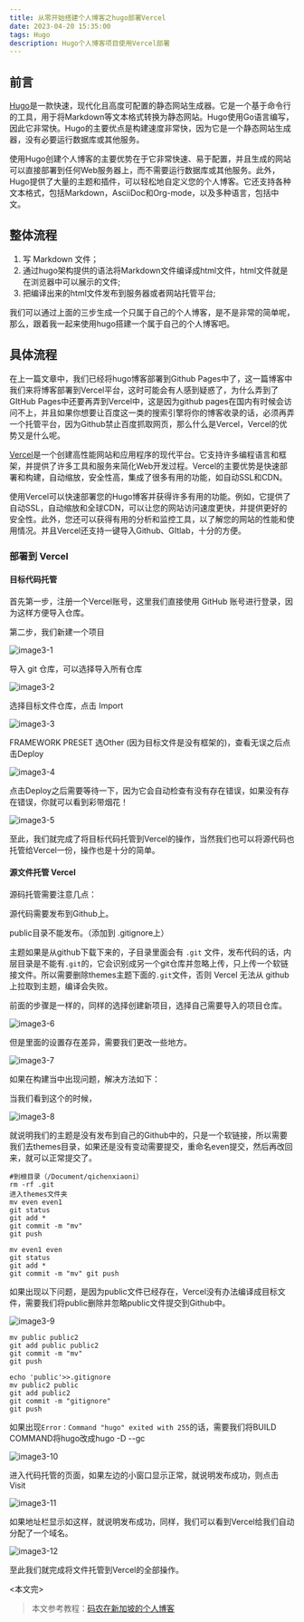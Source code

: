 ```yaml
---
title: 从零开始搭建个人博客之hugo部署Vercel
date: 2023-04-20 15:35:00
tags: Hugo
description: Hugo个人博客项目使用Vercel部署
---
```


## 前言



[Hugo](https://gohugo.io/)是一款快速，现代化且高度可配置的静态网站生成器。它是一个基于命令行的工具，用于将Markdown等文本格式转换为静态网站。Hugo使用Go语言编写，因此它非常快。Hugo的主要优点是构建速度非常快，因为它是一个静态网站生成器，没有必要运行数据库或其他服务。

使用Hugo创建个人博客的主要优势在于它非常快速、易于配置，并且生成的网站可以直接部署到任何Web服务器上，而不需要运行数据库或其他服务。此外，Hugo提供了大量的主题和插件，可以轻松地自定义您的个人博客。它还支持各种文本格式，包括Markdown，AsciiDoc和Org-mode，以及多种语言，包括中文。

## 整体流程

1. 写 Markdown 文件；
2. 通过hugo架构提供的语法将Markdown文件编译成html文件，html文件就是在浏览器中可以展示的文件;
3. 把编译出来的html文件发布到服务器或者网站托管平台;

我们可以通过上面的三步生成一个只属于自己的个人博客，是不是非常的简单呢，那么，跟着我一起来使用hugo搭建一个属于自己的个人博客吧。

## 具体流程

在上一篇文章中，我们已经将hugo博客部署到Github Pages中了，这一篇博客中我们来将博客部署到Vercel平台，这时可能会有人感到疑惑了，为什么弄到了GItHub Pages中还要再弄到Vercel中，这是因为github pages在国内有时候会访问不上，并且如果你想要让百度这一类的搜索引擎将你的博客收录的话，必须再弄一个托管平台，因为Github禁止百度抓取网页，那么什么是Vercel，Vercel的优势又是什么呢。

[Vercel](https://vercel.com/)是一个创建高性能网站和应用程序的现代平台。它支持许多编程语言和框架，并提供了许多工具和服务来简化Web开发过程。Vercel的主要优势是快速部署和构建，自动缩放，安全性高，集成了很多有用的功能，如自动SSL和CDN。

使用Vercel可以快速部署您的Hugo博客并获得许多有用的功能。例如，它提供了自动SSL，自动缩放和全球CDN，可以让您的网站访问速度更快，并提供更好的安全性。此外，您还可以获得有用的分析和监控工具，以了解您的网站的性能和使用情况。并且Vercel还支持一键导入Github、GItlab，十分的方便。

### 部署到 Vercel

#### 目标代码托管

首先第一步，注册一个Vercel账号，这里我们直接使用 GitHub 账号进行登录，因为这样方便导入仓库。

第二步，我们新建一个项目

![image3-1](https://cdn.jsdelivr.net/gh/qichenxiaoni/Picture-warehouse@main/img/image3-1.png)

导入 git 仓库，可以选择导入所有仓库

![image3-2](https://cdn.jsdelivr.net/gh/qichenxiaoni/Picture-warehouse@main/img/image3-2.png)

选择目标文件仓库，点击 Import

![image3-3](https://cdn.jsdelivr.net/gh/qichenxiaoni/Picture-warehouse@main/img/image3-3.png)

FRAMEWORK PRESET 选Other (因为目标文件是没有框架的)，查看无误之后点击Deploy

![image3-4](https://cdn.jsdelivr.net/gh/qichenxiaoni/Picture-warehouse@main/img/image3-4.png)

点击Deploy之后需要等待一下，因为它会自动检查有没有存在错误，如果没有存在错误，你就可以看到彩带烟花！

![image3-5](https://cdn.jsdelivr.net/gh/qichenxiaoni/Picture-warehouse@main/img/image3-5.png)

至此，我们就完成了将目标代码托管到Vercel的操作，当然我们也可以将源代码也托管给Vercel一份，操作也是十分的简单。

#### 源文件托管 Vercel

源码托管需要注意几点：

源代码需要发布到Github上。

public目录不能发布。（添加到 .gitignore上）

主题如果是从github下载下来的，子目录里面会有 `.git` 文件，发布代码的话，内层目录是不能有`.git`的，它会识别成另一个git仓库并忽略上传，只上传一个软链接文件。所以需要删除themes主题下面的`.git`文件，否则 Vercel 无法从 github上拉取到主题，编译会失败。

前面的步骤是一样的，同样的选择创建新项目，选择自己需要导入的项目仓库。

![image3-6](https://cdn.jsdelivr.net/gh/qichenxiaoni/Picture-warehouse@main/img/image3-6.png)

但是里面的设置存在差异，需要我们更改一些地方。

![image3-7](https://cdn.jsdelivr.net/gh/qichenxiaoni/Picture-warehouse@main/img/image3-7.png)

如果在构建当中出现问题，解决方法如下：

当我们看到这个的时候，

![image3-8](https://cdn.jsdelivr.net/gh/qichenxiaoni/Picture-warehouse@main/img/image3-8.png)

就说明我们的主题是没有发布到自己的Github中的，只是一个软链接，所以需要我们去themes目录，如果还是没有变动需要提交，重命名even提交，然后再改回来，就可以正常提交了。

```shell
#到根目录（/Document/qichenxiaoni）
rm -rf .git
进入themes文件夹 
mv even even1 
git status 
git add * 
git commit -m "mv" 
git push 

mv even1 even 
git status 
git add * 
git commit -m "mv" git push
```

如果出现以下问题，是因为public文件已经存在，Vercel没有办法编译成目标文件，需要我们将public删除并忽略public文件提交到Github中。

![image3-9](https://cdn.jsdelivr.net/gh/qichenxiaoni/Picture-warehouse@main/img/image3-9.png)

```shell
mv public public2 
git add public public2 
git commit -m "mv" 
git push 

echo 'public'>>.gitignore 
mv public2 public 
git add public2 
git commit -m "gitignore" 
git push
```

如果出现`Error：Command "hugo" exited with 255`的话，需要我们将BUILD COMMAND将hugo改成hugo -D --gc

![image3-10](https://cdn.jsdelivr.net/gh/qichenxiaoni/Picture-warehouse@main/img/image3-10.png)

进入代码托管的页面，如果左边的小窗口显示正常，就说明发布成功，则点击Visit

![image3-11](https://cdn.jsdelivr.net/gh/qichenxiaoni/Picture-warehouse@main/img/image3-11.png)

如果地址栏显示如这样，就说明发布成功，同样，我们可以看到Vercel给我们自动分配了一个域名。

![image3-12](https://cdn.jsdelivr.net/gh/qichenxiaoni/Picture-warehouse@main/img/image3-12.png)

至此我们就完成将文件托管到Vercel的全部操作。



<本文完>



> 本文参考教程：[码农在新加坡的个人博客](https://www.leftpocket.cn/post/hugo/hugo_vercel/)
